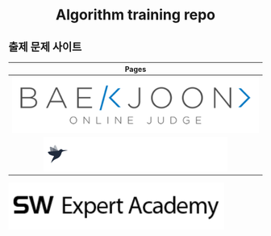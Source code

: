 <h1 align="center">Algorithm training repo</h1>

## 출제 문제 사이트
Pages |
:------:|
![image](images/boj.png) |
![image](images/programmers.png)|
![image](images/swea.png)
